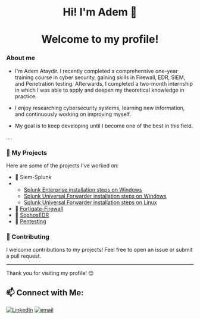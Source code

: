 <h1 align="center"> Hi! I'm Adem 👋 </h1>
<h1 align="center"> Welcome to my profile! </h1>



###  About me

- I'm Adem Ataydir. I recently completed a comprehensive one-year training course in cyber security, gaining skills in Firewall, EDR, SIEM, and Penetration testing. Afterwards, I completed a two-month internship in which I was able to apply and deepen my theoretical knowledge in practice.

- I enjoy researching cybersecurity systems, learning new information, and continuously working on improving myself.
- My goal is to keep developing until I become one of the best in this field.

....
### 💼 My Projects

Here are some of the projects I've worked on:

- 🚀 Siem-Splunk
- - [Splunk Enterprise installation steps on Windows](https://github.com/ademataydir/splunk-enterprise-installation-steps-on-windows)
  - [Splunk Universal Forwarder installation steps on Windows](https://github.com/ademataydir/splunk-universal-forwarder-installation-steps-on-windows)
  - [Splunk Universal Forwarder installation steps on Linux](https://github.com/ademataydir/splunk-universal-forwarder-installation-steps-on-linux)
- 🚀 [Fortigate-Firewall](https://github.com/ademataydir/project2)
- 🚀 [SophosEDR](https://github.com/ademataydir/project3)
- 🚀 [Pentesting](https://github.com/ademataydir/project3)

### 🤝 Contributing

I welcome contributions to my projects! Feel free to open an issue or submit a pull request.

---

Thank you for visiting my profile! 😊

<h2> 📫 Connect with Me:</h2>

[![LinkedIn](https://img.shields.io/badge/LinkedIn-%230077B5.svg?logo=linkedin&logoColor=white)](https://linkedin.com/in/www.linkedin.com/in/adem-ataydir-cyber-security-engineer)
[![email](https://img.shields.io/badge/Email-D14836?logo=gmail&logoColor=white)](mailto:ataydiradem88@gmail.com) 
